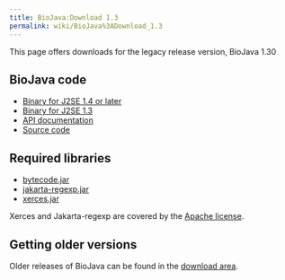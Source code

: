 ```yaml
---
title: BioJava:Download 1.3
permalink: wiki/BioJava%3ADownload_1.3
---
```


This page offers downloads for the legacy release version, BioJava 1.30

BioJava code
------------

-   [Binary for J2SE 1.4 or
    later](http://www.biojava.org/download/binaries/biojava-1.30-jdk14.jar)
-   [Binary for J2SE
    1.3](http://www.biojava.org/download/binaries/biojava-1.30-jdk13.jar)
-   [API
    documentation](http://www.biojava.org/download/docs/biojava-docs-1.30.tar.gz)
-   [Source
    code](http://www.biojava.org/download/source/biojava-1.30.tar.gz)

Required libraries
------------------

-   [bytecode.jar](http://www.biojava.org/download/binaries/bytecode-0.91.jar)
-   [jakarta-regexp.jar](http://www.biojava.org/download/binaries/jakarta-regexp.jar)
-   [xerces.jar](http://www.biojava.org/download/binaries/xerces.jar)

Xerces and Jakarta-regexp are covered by the [Apache
license](http://www.biojava.org/download/binaries/LICENCE.XERCES).

Getting older versions
----------------------

Older releases of BioJava can be found in the [download
area](http://www.biojava.org/download/).
